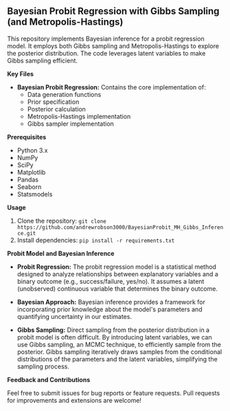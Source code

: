 ## Bayesian Probit Regression with Gibbs Sampling (and Metropolis-Hastings)

This repository implements Bayesian inference for a probit regression model. It employs both Gibbs sampling and Metropolis-Hastings to explore the posterior distribution. The code leverages latent variables to make Gibbs sampling efficient.

**Key Files**

* **Bayesian Probit Regression:** Contains the core implementation of:
    * Data generation functions
    * Prior specification
    * Posterior calculation
    * Metropolis-Hastings implementation
    * Gibbs sampler implementation

**Prerequisites**

* Python 3.x
* NumPy
* SciPy
* Matplotlib 
* Pandas
* Seaborn
* Statsmodels 

**Usage**

1. Clone the repository: `git clone https://github.com/andrewrobson3000/BayesianProbit_MH_Gibbs_Inference.git`
2. Install dependencies: `pip install -r requirements.txt`

**Probit Model and Bayesian Inference**

* **Probit Regression:** The probit regression model is a statistical method designed to analyze relationships between explanatory variables and a binary outcome (e.g., success/failure, yes/no). It assumes a latent (unobserved) continuous variable that determines the binary outcome.

* **Bayesian Approach:** Bayesian inference provides a framework for incorporating prior knowledge about the model's parameters and quantifying uncertainty in our estimates.  

* **Gibbs Sampling:** Direct sampling from the posterior distribution in a probit model is often difficult. By introducing latent variables, we can use Gibbs sampling, an MCMC technique, to efficiently sample from the posterior. Gibbs sampling iteratively draws samples from the conditional distributions of the parameters and the latent variables, simplifying the sampling process.

**Feedback and Contributions**

Feel free to submit issues for bug reports or feature requests. Pull requests for improvements and extensions are welcome!


